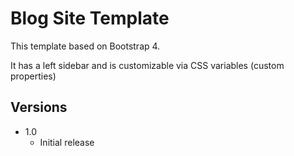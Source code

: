 # Blog Site Template
This template based on Bootstrap 4.

It has a left sidebar and is customizable via CSS variables (custom properties)


## Versions
* 1.0
  * Initial release